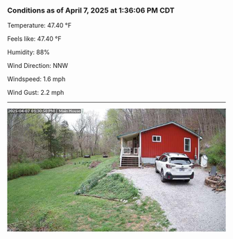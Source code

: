 ### Conditions as of April 7, 2025 at 1:36:06 PM CDT 

Temperature: 47.40 &deg;F

Feels like: 47.40 &deg;F

Humidity: 88%

Wind Direction: NNW

Windspeed: 1.6 mph

Wind Gust: 2.2 mph

---

<img src="./images/latest.jpeg"/>

